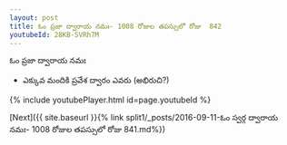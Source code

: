 ```yaml
---
layout: post
title: ఓం ప్రజా ద్వారాయ నమః- 1008 రోజుల తపస్సులో రోజు  842
youtubeId: 28KB-SVRh7M
---
```

 
 
 ఓం ప్రజా ద్వారాయ నమః  
 
 -  ఎక్కువ మందికి ప్రవేశ ద్వారం ఎవరు (అభిరుచి?) 
 
  
 
  
 
 
 
 
 
 


{% include youtubePlayer.html id=page.youtubeId %}
 
[Next]({{ site.baseurl }}{% link  split1/_posts/2016-09-11-ఓం స్వర్గ ద్వారాయ నమః- 1008 రోజుల తపస్సులో రోజు  841.md%})
 
